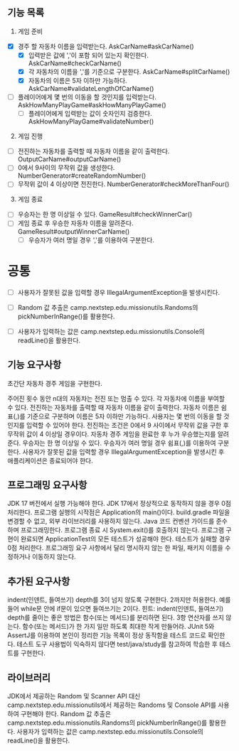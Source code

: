 ## 기능 목록

1. 게임 준비
- [x] 경주 할 자동차 이름을 입력받는다. AskCarName#askCarName()
  - [x] 입력받은 값에 ','이 포함 되어 있는지 확인한다. AskCarName#checkCarName()
  - [x] 각 자동차의 이름을 ','를 기준으로 구분한다. AskCarName#splitCarName()
  - [x] 자동차의 이름은 5자 이하만 가능하다. AskCarName#validateLengthOfCarName()

- [ ] 플레이어에게 몇 번의 이동을 할 것인지를 입력받는다. AskHowManyPlayGame#askHowManyPlayGame()
  - [ ] 플레이어에게 입력받는 값이 숫자인지 검증한다. AskHowManyPlayGame#validateNumber()

2. 게임 진행
- [ ] 전진하는 자동차를 출력할 때 자동차 이름을 같이 출력한다. OutputCarName#outputCarName()
- [ ] 0에서 9사이의 무작위 값을 생성한다. NumberGenerator#createRandomNumber()
- [ ] 무작위 값이 4 이상이면 전진한다. NumberGenerator#checkMoreThanFour()

3. 게임 종료
- [ ] 우승자는 한 명 이상일 수 있다. GameResult#checkWinnerCar()
- [ ] 게임 종료 후 우승한 자동차 이름을 알려준다. GameResult#outputWinnerCarName()
  - [ ] 우승자가 여러 명일 경우 ','를 이용하여 구분한다.

# 공통
- [ ] 사용자가 잘못된 값을 입력할 경우 IllegalArgumentException을 발생시킨다.
- [ ] Random 값 추출은 camp.nextstep.edu.missionutils.Randoms의 pickNumberInRange()를 활용한다.
- [ ] 사용자가 입력하는 값은 camp.nextstep.edu.missionutils.Console의 readLine()을 활용한다.


## 기능 요구사항

초간단 자동차 경주 게임을 구현한다.

주어진 횟수 동안 n대의 자동차는 전진 또는 멈출 수 있다.
각 자동차에 이름을 부여할 수 있다.
전진하는 자동차를 출력할 때 자동차 이름을 같이 출력한다.
자동차 이름은 쉼표(,)를 기준으로 구분하며 이름은 5자 이하만 가능하다.
사용자는 몇 번의 이동을 할 것인지를 입력할 수 있어야 한다.
전진하는 조건은 0에서 9 사이에서 무작위 값을 구한 후 무작위 값이 4 이상일 경우이다.
자동차 경주 게임을 완료한 후 누가 우승했는지를 알려준다.
우승자는 한 명 이상일 수 있다.
우승자가 여러 명일 경우 쉼표(,)를 이용하여 구분한다.
사용자가 잘못된 값을 입력할 경우 IllegalArgumentException을 발생시킨 후 애플리케이션은 종료되어야 한다.

## 프로그래밍 요구사항

JDK 17 버전에서 실행 가능해야 한다.
JDK 17에서 정상적으로 동작하지 않을 경우 0점 처리한다.
프로그램 실행의 시작점은 Application의 main()이다.
build.gradle 파일을 변경할 수 없고, 외부 라이브러리를 사용하지 않는다.
Java 코드 컨벤션 가이드를 준수하며 프로그래밍한다.
프로그램 종료 시 System.exit()를 호출하지 않는다.
프로그램 구현이 완료되면 ApplicationTest의 모든 테스트가 성공해야 한다.
테스트가 실패할 경우 0점 처리한다.
프로그래밍 요구 사항에서 달리 명시하지 않는 한 파일, 패키지 이름을 수정하거나 이동하지 않는다.


## 추가된 요구사항

indent(인덴트, 들여쓰기) depth를 3이 넘지 않도록 구현한다. 2까지만 허용한다.
예를 들어 while문 안에 if문이 있으면 들여쓰기는 2이다.
힌트: indent(인덴트, 들여쓰기) depth를 줄이는 좋은 방법은 함수(또는 메서드)를 분리하면 된다.
3항 연산자를 쓰지 않는다.
함수(또는 메서드)가 한 가지 일만 하도록 최대한 작게 만들어라.
JUnit 5와 AssertJ를 이용하여 본인이 정리한 기능 목록이 정상 동작함을 테스트 코드로 확인한다.
테스트 도구 사용법이 익숙하지 않다면 test/java/study를 참고하여 학습한 후 테스트를 구현한다.

## 라이브러리

JDK에서 제공하는 Random 및 Scanner API 대신 camp.nextstep.edu.missionutils에서 제공하는 Randoms 및 Console API를 사용하여 구현해야 한다.
Random 값 추출은 camp.nextstep.edu.missionutils.Randoms의 pickNumberInRange()를 활용한다.
사용자가 입력하는 값은 camp.nextstep.edu.missionutils.Console의 readLine()을 활용한다.
